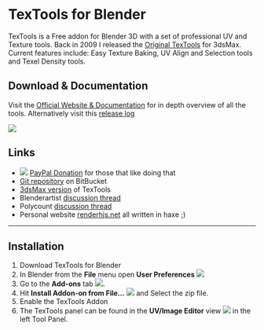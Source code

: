 # TexTools for Blender #

TexTools is a Free addon for Blender 3D with a set of professional UV and Texture tools. Back in 2009 I released the [Original TexTools](http://renderhjs.net/textools/) for 3dsMax. Current features include: Easy Texture Baking, UV Align and Selection tools and Texel Density tools.

## Download & Documentation ##
Visit the [Official Website & Documentation](http://renderhjs.net/textools/blender/) for in depth overview of all the tools. Alternatively visit this [release log](http://renderhjs.net/textools/blender/log.html)

![](http://renderhjs.net/textools/blender/images/splash_1.3.0.jpg)

## Links ##
* ![](http://renderhjs.net/textools/blender/img/paypal_donate.png)
 [PayPal Donation](https://www.paypal.com/cgi-bin/webscr?cmd=_s-xclick&hosted_button_id=ZC9X4LE7CPQN6) for those that like doing that
* [Git repository](https://bitbucket.org/renderhjs/textools-blender) on BitBucket
* [3dsMax version](http://renderhjs.net/textools/) of TexTools
* Blenderartist [discussion thread](https://blenderartists.org/forum/showthread.php?443182-TexTools-for-Blender)
* Polycount [discussion thread](http://polycount.com/discussion/197226/textools-for-blender)
* Personal website [renderhjs.net](http://www.renderhjs.net/) all written in haxe ;)

---

## Installation ##

1. Download TexTools for Blender
2. In Blender from the **File** menu open **User Preferences** ![](http://renderhjs.net/textools/blender/img/installation_open_preferences.png) 
3. Go to the **Add-ons** tab ![](http://renderhjs.net/textools/blender/img/installation_addons.png).
4. Hit **Install Addon-on from File...** ![](http://renderhjs.net/textools/blender/img/installation_install_addon_from_file.png) and Select the zip file.
5. Enable the TexTools Addon
6. The TexTools panel can be found in the **UV/Image Editor** view ![](http://renderhjs.net/textools/blender/img/installation_uv_image_editor.png) in the left Tool Panel.

